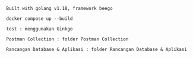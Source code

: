 ```
Built with golang v1.18, framework beego 
```

```
docker compose up --build
```

```
test : menggunakan Ginkgo
```

```
Postman Collection : folder Postman Collection
```

```
Rancangan Database & Aplikasi : folder Rancangan Database & Aplikasi
```